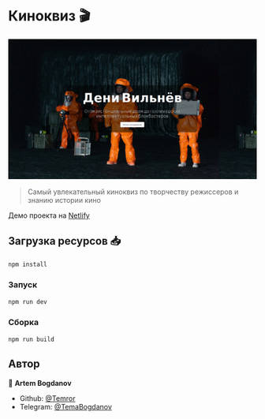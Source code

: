 # Киноквиз 🎬
![banner](docs/banner.png)

>Самый увлекательный киноквиз по творчеству режиссеров и знанию истории кино

Демо проекта на [Netlify](https://unique-cuchufli-4230f7.netlify.app)

## Загрузка ресурсов 📥

```sh
npm install
```

### Запуск

```sh
npm run dev
```

### Сборка

```sh
npm run build
```
## Автор

👤 **Artem Bogdanov**

* Github: [@Temror](https://github.com/Temror)
* Telegram: [@TemaBogdanov](https://t.me/temabogdanov)
